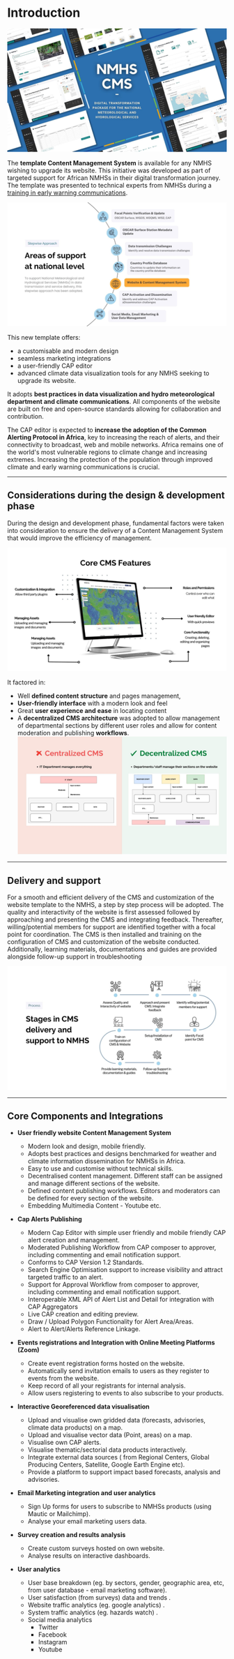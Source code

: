 # Introduction

![CMS Kit](../_static/images/home/cms_package_kit.jpg "CMS Kit")

The **template Content Management System** is available for any NMHS wishing to upgrade its website. This initiative was developed as part of targeted support for African NMHSs in their digital transformation journey. The template was presented to technical experts from NMHSs during a [training in early warning communications](https://public.wmo.int/en/resources/meteoworld/building-capacity-africa-achieve-early-warnings-all).

![Stepwise Approach](../_static/images/home/stepwise_approach.jpg "Stepwise Approach")

This new template offers:
- a customisable and modern design
- seamless marketing integrations
- a user-friendly CAP editor
- advanced climate data visualization tools for any NMHS seeking to upgrade its website. 

It adopts **best practices in data visualization and hydro meteorological department and climate communications**. All components of the website are built on free and open-source standards allowing for collaboration and contribution.

The CAP editor is expected to **increase the adoption of the Common Alerting Protocol in Africa**, key to increasing the reach of alerts, and their connectivity to broadcast, web and mobile networks. Africa remains one of the world's most vulnerable regions to climate change and increasing extremes. Increasing the protection of the population through improved climate and early warning communications is crucial. 

---

## Considerations during the design & development phase

During the design and development phase, fundamental factors were taken into consideration to ensure the delivery of a Content Management System that would improve the efficiency of management. 

![CMS Features](../_static/images/home/features.jpg "CMS Features")

It factored in:
- Well **defined content structure** and pages management, 
- **User-friendly interface** with a modern look and feel
- Great **user experience and ease** in locating content
- A **decentralized CMS architecture** was adopted to allow management of departmental sections by different user roles and allow for content moderation and publishing **workflows**. ![centralization](../_static/images/home/centralization.jpg "centralization")

---

## Delivery and support

For a smooth and efficient delivery of the CMS and customization of the website template to the NMHS, a step by step process will be adopted. The quality and interactivity of the website is first assessed followed by approaching and presenting the CMS and integrating feedback. Thereafter, willing/potential members for support are identified together with a focal point for coordination. The CMS is then installed and training on the configuration of CMS and customization of the website conducted. Additionally, learning materials, documentations and guides are provided alongside follow-up support in troubleshooting

![CMS Support](../_static/images/home/support.jpg "CMS Support")

---

## Core Components and Integrations

-   **User friendly website Content Management System**

    -   Modern look and design, mobile friendly.
    -   Adopts best practices and designs benchmarked for weather and climate information dissemination for NMHSs in Africa.
    -   Easy to use and customise without technical skills.
    -   Decentralised content management. Different staff can be assigned and manage different sections of the website.
    -   Defined content publishing workflows. Editors and moderators can be defined for every section of the website.
    -   Embedding Multimedia Content - Youtube etc.

-   **Cap Alerts Publishing**

    -   Modern Cap Editor with simple user friendly and mobile friendly CAP alert creation and management.
    -   Moderated Publishing Workflow from CAP composer to approver, including commenting and email notification support.
    -   Conforms to CAP Version 1.2 Standards.
    -   Search Engine Optimisation support to increase visibility and attract targeted traffic to an alert.
    -   Support for Approval Workflow from composer to approver, including commenting and email notification support.
    -   Interoperable XML API of Alert List and Detail for integration with CAP Aggregators 
    -   Live CAP creation and editing preview.
    -   Draw / Upload Polygon Functionality for Alert Area/Areas.
    -   Alert to Alert/Alerts Reference Linkage.

-   **Events registrations and Integration with Online Meeting Platforms (Zoom)**

    -   Create event registration forms hosted on the website.
    -   Automatically send invitation emails to users as they register to events from the website.
    -   Keep record of all your registrants for internal analysis.
    -   Allow users registering to events to also subscribe to your products.

-   **Interactive Georeferenced data visualisation**

    -   Upload and visualise own gridded data (forecasts, advisories, climate data products) on a map.
    -   Upload and visualise vector data (Point, areas) on a map.
    -   Visualise own CAP alerts.
    -   Visualise thematic/sectorial data products interactively.
    -   Integrate external data sources ( from Regional Centers, Global Producing Centers, Satellite, Google Earth Engine etc).
    -   Provide a platform to support impact based forecasts, analysis and advisories.

-   **Email Marketing integration and user analytics**

    -   Sign Up forms for users to subscribe to NMHSs products (using Mautic or Mailchimp).
    -   Analyse your email marketing users data.

-   **Survey creation and results analysis**

    -   Create custom surveys hosted on own website.
    -   Analyse results on interactive dashboards.

-   **User analytics**

    -   User base breakdown (eg. by sectors, gender, geographic area, etc, from user database - email marketing software).
    -   User satisfaction (from surveys) data and trends .
    -   Website traffic analytics (eg. google analytics) .
    -   System traffic analytics (eg. hazards watch) .
    -   Social media analytics 
        -   Twitter
        -   Facebook 
        -   Instagram
        -   Youtube